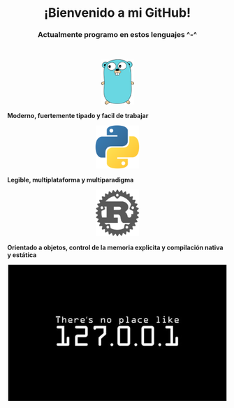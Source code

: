 <h1 align=center>¡Bienvenido a mi GitHub!</h1>
<h3 align=center>Actualmente programo en estos lenguajes ^-^</h3>
</br>
<p align="center"><img src="https://raw.githubusercontent.com/nezu-lab/nezu-lab/main/golang.png" alt="Go" width="75"></p> <b>Moderno, fuertemente tipado y facil de trabajar</b>
<p align="center"><img src="https://raw.githubusercontent.com/nezu-lab/nezu-lab/main/python.png" alt="Python" width="100"></p> <b>Legible, multiplataforma y multiparadigma</b>
<p align="center"><img src="https://raw.githubusercontent.com/nezu-lab/nezu-lab/main/rust.png" alt="Rust" width="100"></p> <b>Orientado a objetos, control de la memoria explicita y compilación nativa y estática</b></br>
<p align="center"><img src="https://raw.githubusercontent.com/nezu-lab/nezu-lab/main/images%20(3).png" alt="There's no place like 127.0.0.1" width="500"></p>
